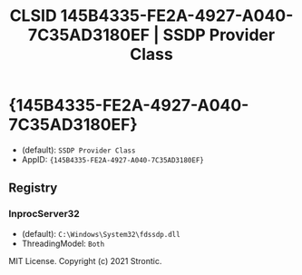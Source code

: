 ﻿---
title: "CLSID 145B4335-FE2A-4927-A040-7C35AD3180EF | SSDP Provider Class"
excerpt: What is COM-Object CLSID 145B4335-FE2A-4927-A040-7C35AD3180EF?
---

# {145B4335-FE2A-4927-A040-7C35AD3180EF}

* (default): `SSDP Provider Class`
* AppID: `{145B4335-FE2A-4927-A040-7C35AD3180EF}`

## Registry


### InprocServer32

* (default): `C:\Windows\System32\fdssdp.dll`
* ThreadingModel: `Both`

MIT License. Copyright (c) 2021 Strontic.



